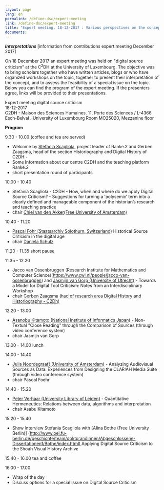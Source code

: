 ```yaml
---
layout: page
lang: en
permalink: /define-dsc/expert-meeting
link: /define-dsc/expert-meeting
title: "Expert meeting, 18-12-2017 : Various perspectives on the concept of digital source criticism"
documents:
---
```


***Interpretations*** [information from contributions expert meeting December 2017]

On 18 December 2017 an expert meeting was held on "digital source criticism" at the C<sup>2</sup>DH at the University of Luxembourg. The objective was to bring scholars together who have written articles, blogs or who have organized workshops on the topic, together to present their interpretation of the concept, and to assess the feasibility of a special issue on the topic. 
Below you can find the program of the expert meeting. If the presenters agree, links will be provided to their presentations. 

Expert meeting digital source criticism  
18-12-2017  
C2DH - Maison des Sciences Humaines, 11, 
Porte des Sciences / L-4366 Esch-Belval . 
University of Luxembourg 
Room MO25020, Mezzanine floor 

**Program**

9.30 - 10.00   (coffee and tea are served) 
- Welcome by [Stefania Scagliola](https://www.c2dh.uni.lu/people/stefania-scagliola), project leader of Ranke.2 and Gerben Zaagsma, head of the section Historiography and Digital  History of C2DH - 
- Some Information about our centre C2DH and the teaching platform Ranke.2 
- short presentation round of participants 

10.00 - 10.40    
- Stefania Scagliola - C2DH -  How, when and where do we apply Digital Source Criticism? -  Suggestions for turning a 'polysemic’ term into a clearly defined and manageable component of the historian’s research and teaching practice	
- chair [Chiel van den Akker(Free University of Amsterdam)](https://research.vu.nl/en/persons/cm-van-den-akker) 

10.40 - 11.20    
-  [Pascal Fohr (Staatsarchiv Solothurn, Switzerland)](https://www.so.ch/staatskanzlei/staatsarchiv/ueber-uns/) Historical Source Criticism in the digital age 
-  chair [Daniela Schulz](https://www.editionen.uni-wuppertal.de/personen/kollegiatinnen-und-kollegiaten/schulz-daniela.html)  

11.20 - 11.35  short pause 

11.35 - 12.20    
- Jacco van Ossenbruggen (Research Institute for Mathematics and Computer Science)(https://www.cwi.nl/people/jacco-van-ossenbruggen)  and [Jasmijn van Gorp (University of Utrecht)](https://www.uu.nl/staff/JvanGorp) - Towards a Model for Digital Tool Criticism: Notes from an Interdisciplinary Workshop
- chair [Gerben Zaagsma (had of research area Digital History and Historiography - C2Dh)](https://www.c2dh.uni.lu/people/gerben-zaagsma)



12.20 - 13.00
- [Asanobu Kitamoto (National Institute of Informatics Japan)](https://www.nii.ac.jp/en/faculty/digital_content/kitamoto_asanobu/) -  Non-Textual "Close Reading" through the Comparison of Sources
(through video conference system)
- chair Jasmijn van Gorp 

13.00 - 14.00 lunch

14.00 - 14.40   
- [Julia Noordegraaf( (University of Amsterdam)](http://www.uva.nl/profiel/n/o/j.j.noordegraaf/j.j.noordegraaf.html) - Analyzing Audiovisual Sources as Data: Experiences from Designing the CLARIAH Media Suite  (through video conference system)
- chair Pascal Foehr


14.40 - 15.20  
- [Peter Verhaar (University Library of Leiden)](https://www.universiteitleiden.nl/en/staffmembers/peter-verhaar#tab-1) - Quantitative Hermeneutics: Relations between data, algorithms and interpretation 
- chair Asabu Kitamoto 


15.20 - 15.40  
- Show Interview Stefania Scagliola with [Alina Bothe (Free University Berlin)] (http://www.oei.fu-berlin.de/geschichte/team/doktorandinnen/Abgeschlossene-Dissertationen1/Bothe/index.html),Applying Digital Source Criticism to the Shoah Visual History Archive

15.40 - 16.00  tea and coffee

16.00 - 17.00  
- Wrap of the day
- Discuss options for a special issue on Digital Source Criticism  




